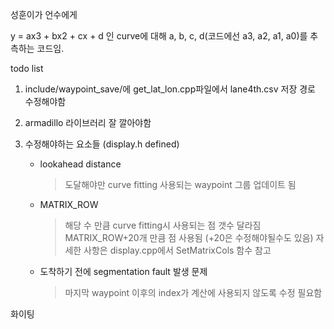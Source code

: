 성훈이가 언수에게

y = ax3 + bx2 + cx + d 인 curve에 대해
a, b, c, d(코드에선 a3, a2, a1, a0)를 추측하는 코드임.

todo list
1. include/waypoint_save/에 get_lat_lon.cpp파일에서 lane4th.csv 저장 경로 수정해야함

2. armadillo 라이브러리 잘 깔아야함

3. 수정해야하는 요소들 (display.h defined)
    - lookahead distance
        > 도달해야만 curve fitting 사용되는 waypoint 그룹 업데이트 됨
    - MATRIX_ROW
        > 해당 수 만큼 curve fitting시 사용되는 점 갯수 달라짐
        > MATRIX_ROW+20개 만큼 점 사용됨 (+20은 수정해야될수도 있음)
        > 자세한 사항은 display.cpp에서 SetMatrixCols 함수 참고
    
    - 도착하기 전에 segmentation fault 발생 문제
        > 마지막 waypoint 이후의 index가 계산에 사용되지 않도록 수정 필요함

화이팅